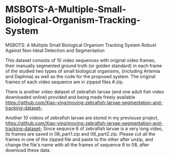 # MSBOTS-A-Multiple-Small-Biological-Organism-Tracking-System
MSBOTS: A Multiple Small Biological Organism Tracking System Robust Against Non-Ideal Detection and Segmentation

This dataset consists of 10 video sequences with original video frames, their manually segmented ground truth (or golden standard) in each frame of the studied two types of small biological organisms, (including Artemia and Daphnia) as well as the code for the proposed system. The original frames of each video sequence are in zipped files #.zip. 

There is another video dataset of zebrafish larvae (and one adult fish video downloaded online) provided and being made freely available https://github.com/Xiao-ying/moving-zebrafish-larvae-segmentation-and-tracking-dataset-

Another 10 videos of zebrafish larvae are stored in my previouse project, https://github.com/Xiao-ying/moving-zebrafish-larvae-segmentation-and-tracking-dataset- Since sequnce 8 of zebrafish larvae is a very long video, its frames are saved in 08_part1.zip and 08_part2.zip. Please cut all the frames in one of the zipped file and paste to the other after unzip, and change the file's name with all the frames of sequence 8 to 08, after download these data.


